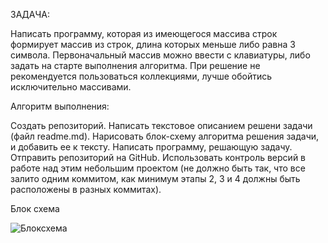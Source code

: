 ЗАДАЧА:

Написать программу, которая из имеющегося массива строк формирует массив из строк, длина которых меньше либо равна 3 символа. Первоначальный массив можно ввести с клавиатуры, либо задать на старте выполнения алгоритма. При решение не рекомендуется пользоваться коллекциями, лучше обойтись исключительно массивами.

Алгоритм выполнения:

Создать репозиторий.
Написать текстовое описанием решени задачи (файл readme.md).
Нарисовать блок-схему алгоритма решения задачи, и добавить ее к тексту.
Написать программу, решающую задачу.
Отправить репозиторий на GitHub.
Использовать контроль версий в работе над этим небольшим проектом (не должно быть так, что все залито одним коммитом, как минимум этапы 2, 3 и 4 должны быть расположены в разных коммитах).

Блок схема

![Блоксхема](Blok_shema.JPG)
